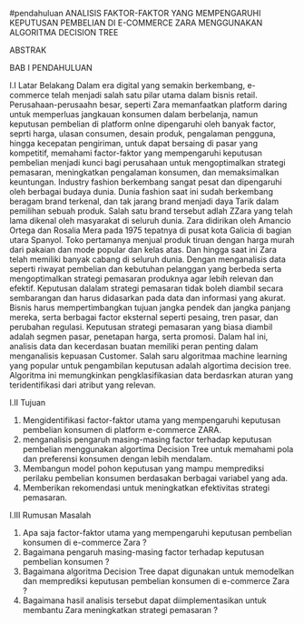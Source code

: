 #pendahuluan
ANALISIS FAKTOR-FAKTOR YANG MEMPENGARUHI KEPUTUSAN PEMBELIAN DI E-COMMERCE ZARA MENGGUNAKAN ALGORITMA DECISION TREE


ABSTRAK

BAB I
PENDAHULUAN

I.I	Latar Belakang
	Dalam era digital yang semakin berkembang, e-commerce telah menjadi salah satu pilar utama dalam bisnis retail. Perusahaan-perusaahn besar, seperti Zara memanfaatkan platform daring untuk memperluas jangkauan konsumen dalam berbelanja, namun keputusan pembelian di platform onlne dipengaruhi oleh banyak factor, seprti harga, ulasan consumen, desain produk, pengalaman pengguna, hingga kecepatan pengiriman, untuk dapat bersaing di pasar yang kompetitif, memahami factor-faktor yang mempengaruhi keputusan pembelian menjadi kunci bagi perusahaan untuk mengoptimalkan strategi pemasaran, meningkatkan pengalaman konsumen, dan memaksimalkan keuntungan. 
	Industry fashion berkembang sangat pesat dan dipengaruhi oleh berbagai budaya dunia. Dunia fashion saat ini sudah berkembang beragam brand terkenal, dan tak jarang brand menjadi daya Tarik dalam pemilihan sebuah produk. Salah satu brand tersebut adlah ZZara yang telah lama dikenal oleh masyarakat di seluruh dunia. Zara didirikan oleh Amancio Ortega dan Rosalia Mera pada 1975 tepatnya di pusat kota Galicia di bagian utara Spanyol. Toko pertamanya menjual produk tiruan dengan harga murah dari pakaian dan mode popular dan kelas atas. Dan hingga saat ini Zara telah memiliki banyak cabang di seluruh dunia. 
	Dengan menganalisis data seperti riwayat pembelian dan kebutuhan pelanggan yang berbeda serta mengoptimalkan strategi pemasaran produknya agar lebih relevan dan efektif. Keputusan dalalam strategi pemasaran tidak boleh diambil secara sembarangan dan harus didasarkan pada data dan informasi yang akurat. Bisnis harus mempertimbangkan tujuan jangka pendek dan jangka panjang mereka, serta berbagai factor eksternal seperti pesaing, tren pasar, dan perubahan regulasi. Keputusan strategi pemasaran yang biasa diambil adalah segmen pasar, penetapan harga, serta promosi. 
	Dalam hal ini, analisis data dan kecerdasan buatan memiliki peran penting dalam menganalisis kepuasan Customer. Salah saru algoritmaa machine learning yang popular untuk pengambilan keputusan adalah algortima decision tree. Algoritma ini memungkinkan pengklasifikasian data berdasrkan aturan yang teridentifikasi dari atribut yang relevan. 

I.II	Tujuan
1.	Mengidentifikasi factor-faktor utama yang mempengaruhi keputusan pembelian konsumen di platform e-commerce ZARA.
2.	menganalisis pengaruh masing-masing factor terhadap keputusan pembelian menggunakan algortima Decision Tree  untuk memahami pola dan preferensi konsumen dengan lebih mendalam.
3.	Membangun model pohon keputusan yang mampu memprediksi perilaku pembelian konsumen berdasakan berbagai variabel yang ada.
4.	Memberikan rekomendasi untuk meningkatkan efektivitas strategi pemasaran. 

I.III	Rumusan Masalah
1.	Apa saja factor-faktor utama yang mempengaruhi keputusan pembelian konsumen di e-commerce Zara ?
2.	Bagaimana pengaruh masing-masing factor terhadap keputusan pembelian konsumen ?
3.	Bagaimana algoritma Decision Tree dapat digunakan untuk memodelkan dan memprediksi keputusan pembelian konsumen di e-commerce Zara ?
4.	Bagaimana hasil analisis tersebut dapat diimplementasikan untuk membantu Zara meningkatkan strategi pemasaran ?
